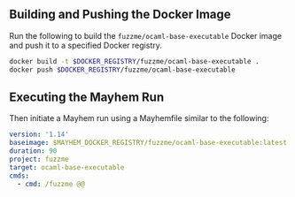 ## Building and Pushing the Docker Image

Run the following to build the `fuzzme/ocaml-base-executable` Docker image and push it to a specified Docker registry.

```sh
docker build -t $DOCKER_REGISTRY/fuzzme/ocaml-base-executable .
docker push $DOCKER_REGISTRY/fuzzme/ocaml-base-executable
```

## Executing the Mayhem Run

Then initiate a Mayhem run using a Mayhemfile similar to the following:

```yaml
version: '1.14'
baseimage: $MAYHEM_DOCKER_REGISTRY/fuzzme/ocaml-base-executable:latest
duration: 90
project: fuzzme
target: ocaml-base-executable
cmds:
  - cmd: /fuzzme @@
```
